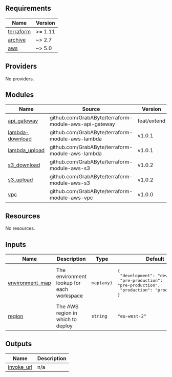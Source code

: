 <!-- BEGIN_TF_DOCS -->
## Requirements

| Name | Version |
|------|---------|
| <a name="requirement_terraform"></a> [terraform](#requirement\_terraform) | >= 1.11 |
| <a name="requirement_archive"></a> [archive](#requirement\_archive) | ~> 2.7 |
| <a name="requirement_aws"></a> [aws](#requirement\_aws) | ~> 5.0 |

## Providers

No providers.

## Modules

| Name | Source | Version |
|------|--------|---------|
| <a name="module_api_gateway"></a> [api\_gateway](#module\_api\_gateway) | github.com/GrabAByte/terraform-module-aws-api-gateway | feat/extend |
| <a name="module_lambda-download"></a> [lambda-download](#module\_lambda-download) | github.com/GrabAByte/terraform-module-aws-lambda | v1.0.1 |
| <a name="module_lambda_upload"></a> [lambda\_upload](#module\_lambda\_upload) | github.com/GrabAByte/terraform-module-aws-lambda | v1.0.1 |
| <a name="module_s3_download"></a> [s3\_download](#module\_s3\_download) | github.com/GrabAByte/terraform-module-aws-s3 | v1.0.2 |
| <a name="module_s3_upload"></a> [s3\_upload](#module\_s3\_upload) | github.com/GrabAByte/terraform-module-aws-s3 | v1.0.2 |
| <a name="module_vpc"></a> [vpc](#module\_vpc) | github.com/GrabAByte/terraform-module-aws-vpc | v1.0.0 |

## Resources

No resources.

## Inputs

| Name | Description | Type | Default | Required |
|------|-------------|------|---------|:--------:|
| <a name="input_environment_map"></a> [environment\_map](#input\_environment\_map) | The environment lookup for each workspace | `map(any)` | <pre>{<br/>  "development": "development",<br/>  "pre-production": "pre-production",<br/>  "production": "production"<br/>}</pre> | no |
| <a name="input_region"></a> [region](#input\_region) | The AWS region in which to deploy | `string` | `"eu-west-2"` | no |

## Outputs

| Name | Description |
|------|-------------|
| <a name="output_invoke_url"></a> [invoke\_url](#output\_invoke\_url) | n/a |
<!-- END_TF_DOCS -->